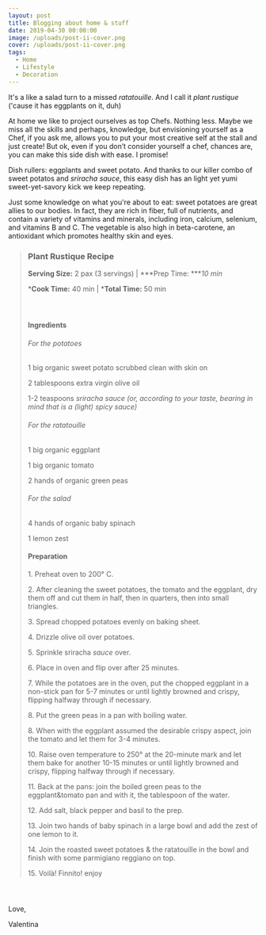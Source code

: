 ```yaml
---
layout: post
title: Blogging about home & stuff
date: 2019-04-30 00:00:00
image: /uploads/post-ii-cover.png
cover: /uploads/post-ii-cover.png
tags:
  - Home
  - Lifestyle
  - Decoration
---
```


It's a like a salad turn to a missed *ratatouille*. And I call it *plant rustique* ('cause it has eggplants on it, duh)

At home we like to project ourselves as top Chefs. Nothing less. Maybe we miss all the skills and perhaps, knowledge, but envisioning yourself as a Chef, if you ask me, allows you to put your most creative self at the stall and just create\! But ok, even if you don’t consider yourself a chef, chances are, you can make this side dish with ease. I promise\!

Dish rullers: eggplants and sweet potato. And thanks to our killer combo of sweet potatos and *sriracha sauce*, this easy dish has an light yet yumi sweet-yet-savory kick we keep repeating.

Just some knowledge on what you're about to eat: sweet potatoes are great allies to our bodies. In fact, they are rich in fiber, full of nutrients, and contain a variety of vitamins and minerals, including iron, calcium, selenium, and vitamins B and C. The vegetable is also high in beta-carotene, an antioxidant which promotes healthy skin and eyes.&nbsp;

> ### **Plant Rustique Recipe**
>
> **Serving Size:** 2 pax (3 servings) \|&nbsp;***Prep Time:&nbsp;****10 min*
>
>
> ***Cook Time:** 40 min \|&nbsp;***Total Time:** 50 min
>
>
> #### &nbsp;
>
> #### Ingredients
>
> ###### For the potatoes
>
> 1 big organic sweet potato scrubbed clean with skin on
>
>
> 2 tablespoons extra virgin olive oil
>
>
> 1-2 teaspoons&nbsp;*sriracha sauce (or, according to your taste, bearing in mind that is a (light) spicy sauce)*
>
>
> ###### For the ratatouille
>
> 1 big organic eggplant
>
>
> 1 big organic tomato
>
>
> 2 hands of organic green peas
>
>
> ###### For the salad
>
> 4 hands of organic baby spinach
>
>
> 1 lemon zest
>
>
> #### Preparation
>
> 1\. Preheat oven to 200&deg; C.
>
>
> 2\. After cleaning the sweet potatoes, the tomato and the eggplant, dry them off and cut them in half, then in quarters, then into small triangles.
>
>
> 3\. Spread chopped potatoes evenly on baking sheet.
>
>
> 4\. Drizzle olive oil over potatoes.
>
>
> 5\. Sprinkle sriracha *sauce* over.
>
>
> 6\. Place in oven and flip over after 25 minutes.
>
>
> 7\. While the potatoes are in the oven, put the chopped eggplant in a non-stick pan for 5-7 minutes or until lightly browned and crispy, flipping halfway through if necessary.
>
>
> 8\. Put the green peas in a pan with boiling water.
>
>
> 8\. When with the eggplant assumed the desirable crispy aspect, join the tomato and let them for 3-4 minutes.
>
>
> 10\. Raise oven temperature to 250&deg; at the 20-minute mark and let them bake for another 10-15 minutes or until lightly browned and crispy, flipping halfway through if necessary.
>
>
> 11\. Back at the pans: join the boiled green peas to the eggplant&tomato pan and with it, the tablespoon of the water.
>
>
> 12\. Add salt, black pepper and basil to the prep.
>
>
> 13\. Join two hands of baby spinach in a large bowl and add the zest of one lemon to it.
>
>
> 14\. Join the roasted sweet potatoes & the ratatouille in the bowl and finish with some parmigiano reggiano on top.
>
>
> 15\. Voil&agrave;\! Finnito\! enjoy

#### &nbsp;

Love,

Valentina